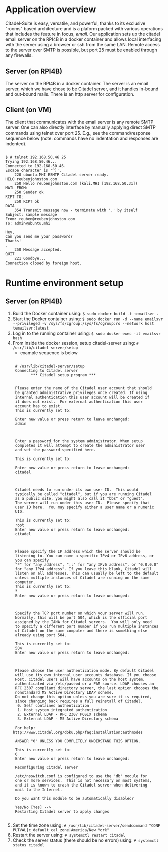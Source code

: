 # Application overview
Citadel-Suite is easy, versatile, and powerful, thanks to its exclusive "rooms" based architecture and is a plaform packed with various operations that includes the feature in focus, _email_. Our application sets up the citadel email server on the RPI4B in a docker container and allows local interfacing with the server using a browser or ssh from the same LAN.  Remote access to the server over SMTP is possible, but port 25 must be enabled through any firewalls.

## Server (on RPI4B)
The server on the RPI4B in a docker container. The server is an email server, which we have chose to be Citadel server, and it handles in-bound and out-bound mails.  There is an http server for configuration.

## Client (on VM)
The client that communicates with the email server is any remote SMTP server.  One can also directly interface by manually applying direct SMTP commands using telnet over port 25.  E.g., see the command/response sequence below (note: commands have no indentation and  responses are indented).
<pre><code>
$ # telnet 192.168.50.46 25
Trying 192.168.50.46...
Connected to 192.168.50.46.
Escape character is '^]'.
    220 ubuntu.MHI ESMTP Citadel server ready.
HELO reubenjohnston.com
    250 Hello reubenjohnston.com (kali.MHI [192.168.50.31])
MAIL FROM:<reuben@reubenjohnston.com>
    250 Sender ok
RCPT TO:<admin@ubuntu.mhi>
    250 RCPT ok <admin@ubuntu.mhi>
DATA
    354 Transmit message now - terminate with '.' by itself
Subject: sample message
From: reuben@reubenjohnston.com
To: admin@ubuntu.mhi

Hey,
Can you send me your password?
Thanks!
.
    250 Message accepted.
QUIT
    221 Goodbye...
Connection closed by foreign host.
</code></pre>

# Runtime environment setup
## Server (on RPI4B)
1. Build the Docker container using: `$ sudo docker build -t temailsvr .`
1. Start the Docker container using: `$ sudo docker run -d --name emailsvr --privileged -v /sys/fs/cgroup:/sys/fs/cgroup:ro --network host temailsvr:latest`
1. Log in to the running container using: `$ sudo docker exec -it emailsvr bash`
1. From inside the docker session, setup citadel-server using: `# /usr/lib/citadel-server/setup`
    * example sequence is below
    <pre><code>
    # /usr/lib/citadel-server/setup
    Connecting to Citadel server
   	       *** Citadel setup program ***
    <Citadel administrator username:>

    Please enter the name of the Citadel user account that should 
    be granted administrative privileges once created. If using 
    internal authentication this user account will be created if 
    it does not exist.  For external authentication this user 
    account has to exist.
    This is currently set to:

    Enter new value or press return to leave unchanged:
    admin

    <Administrator password:>

    Enter a password for the system administrator. When setup
    completes it will attempt to create the administrator user
    and set the password specified here.

    This is currently set to:

    Enter new value or press return to leave unchanged:
    citadel

    <Citadel User ID:>

    Citadel needs to run under its own user ID.  This would
    typically be called "citadel", but if you are running Citadel
    as a public site, you might also call it "bbs" or "guest".
    The server will run under this user ID.  Please specify that
    user ID here.  You may specify either a user name or a numeric
    UID.

    This is currently set to:
    root
    Enter new value or press return to leave unchanged:
    citadel

    <Listening address for the Citadel server:>

    Please specify the IP address which the server should be 
    listening to. You can name a specific IPv4 or IPv6 address, or 
    you can specify
    "*" for "any address", "::" for "any IPv6 address", or "0.0.0.0"
    for "any IPv4 address". If you leave this blank, Citadel will
    listen on all addresses. This can usually be left to the default
    unless multiple instances of Citadel are running on the same 
    computer.
    This is currently set to:
    *
    Enter new value or press return to leave unchanged:

    <Server port number:>

    Specify the TCP port number on which your server will run.
    Normally, this will be port 504, which is the official port
    assigned by the IANA for Citadel servers.  You will only need
    to specify a different port number if you run multiple instances
    of Citadel on the same computer and there is something else
    already using port 504.

    This is currently set to:
    504
    Enter new value or press return to leave unchanged:

    <Authentication method to use:>

    Please choose the user authentication mode. By default Citadel
    will use its own internal user accounts database. If you choose
    Host, Citadel users will have accounts on the host system, 
    authenticated via /etc/passwd or a PAM source. LDAP chooses an 
    RFC 2307 compliant directory server, the last option chooses the 
    nonstandard MS Active Directory LDAP scheme.
    Do not change this option unless you are sure it is required, 
    since changing back requires a full reinstall of Citadel.
     0. Self contained authentication
     1. Host system integrated authentication
     2. External LDAP - RFC 2307 POSIX schema
     3. External LDAP - MS Active Directory schema

    For help: http://www.citadel.org/doku.php/faq:installation:authmodes

    ANSWER "0" UNLESS YOU COMPLETELY UNDERSTAND THIS OPTION.

    This is currently set to:
    0
    Enter new value or press return to leave unchanged:

    Reconfiguring Citadel server

    /etc/nsswitch.conf is configured to use the 'db' module for
    one or more services.  This is not necessary on most systems,
    and it is known to crash the Citadel server when delivering
    mail to the Internet.

    Do you want this module to be automatically disabled?

    Yes/No [Yes] --> 
    Restarting Citadel server to apply changes
    </code></pre>
1. Set the time zone using: `# /usr/lib/citadel-server/sendcommand "CONF PUTVAL|c_default_cal_zone|America/New York"`
1. Restart the server using: `# systemctl restart citadel`
1. Check the server status (there should be no errors) using: `# systemctl status citadel`
